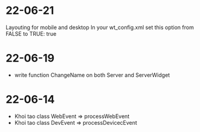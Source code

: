 # 22-06-21
Layouting for mobile and desktop
In your wt_config.xml set this option from FALSE to TRUE:
<progressive-bootstrap>true</progressive-bootstrap>

# 22-06-19
- write function ChangeName on both Server and ServerWidget

# 22-06-14
- Khoi tao class WebEvent	=>	processWebEvent
- Khoi tao class DevEvent	=>	processDevicecEvent

